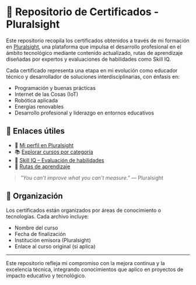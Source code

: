 # 📁 Repositorio de Certificados - Pluralsight

Este repositorio recopila los certificados obtenidos a través de mi formación en [Pluralsight](https://www.pluralsight.com), una plataforma que impulsa el desarrollo profesional en el ámbito tecnológico mediante contenido actualizado, rutas de aprendizaje diseñadas por expertos y evaluaciones de habilidades como Skill IQ.

Cada certificado representa una etapa en mi evolución como educador técnico y desarrollador de soluciones interdisciplinarias, con énfasis en:

- Programación y buenas prácticas
- Internet de las Cosas (IoT)
- Robótica aplicada
- Energías renovables
- Desarrollo profesional y liderazgo en entornos educativos

## 🔗 Enlaces útiles

- 👤 [Mi perfil en Pluralsight](https://app.pluralsight.com/profile/kevin-duncke)
- 📚 [Explorar cursos por categoría](https://www.pluralsight.com/browse)
- 🎯 [Skill IQ – Evaluación de habilidades](https://www.pluralsight.com/product/skills/skill-iq)
- 🧭 [Rutas de aprendizaje](https://www.pluralsight.com/product/skills/paths)

> *"You can’t improve what you can’t measure."* — Pluralsight

## 📂 Organización

Los certificados están organizados por áreas de conocimiento o tecnologías. Cada archivo incluye:

- Nombre del curso
- Fecha de finalización
- Institución emisora (Pluralsight)
- Enlace al curso original (si aplica)

---

Este repositorio refleja mi compromiso con la mejora continua y la excelencia técnica, integrando conocimientos que aplico en proyectos de impacto educativo y tecnológico.
